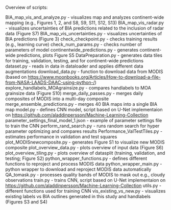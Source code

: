 Overview of scripts:

BIA_map_vis_and_analyze.py - visualizes map and analyzes continent-wide mapping (e.g., Figures 1, 2, and S8, S9, S11, S12, S13)
BIA_map_vis_radar.py -  visualizes uncertainties of BIA predictions related to the inclusion of radar data (Figure S7)
BIA_map_vis_uncertainties.py - visualizes uncertainties of BIA predictions (Figure 3)
check_checkpoint.py - checks training results (e.g., learning curve)
check_num_params.py - checks number of parameters of model
continentwide_predictions.py - generates continent-wide predictions, plots Figure S5
DataPreparation.py - generates data tiles for training, validation, testing, and for continent-wide predictions
dataset.py - reads in data in dataloader and applies different data augmentations
download_data.py - function to download data from MODIS (based on https://www.moonbooks.org/Articles/How-to-download-a-file-from-NASA-LAADS-DAAC-using-python-/)
explore_handlabels_MOAgrainsize.py - compares handlabels to MOA grainsize data (Figure S10)
merge_daily_passes.py - merges daily composites of MODIS into a multi-day composite
merge_ensemble_predictions.py - merges 40 BIA maps into a single BIA map
model.py - defines CNN model, script based on U-Net implementaion on https://github.com/aladdinpersson/Machine-Learning-Collection
parameter_settings_final_model_1.json - example of parameter settings file to train the CNN
perform_rand_search.py - runs random search for hyper parameter optimizing and compares results
Performance_ValTestTiles.py - estimates performance in validation and test squares
plot_MODISnewcomposite.py - generates Figure S1 to visualize new MODIS composite
plot_overview_data.py - plots overview of input data (Figure S6)
plot_overview_tiling.py - plots overview of datasplit (training, validation, and testing; Figure S2)
python_wrapper_functions.py - defines different functions to reproject and process MODIS data
python_wrapper_main.py - python wrapper to download and reproject MODIS data automatically
QA_tomask.py - processes quality bands of MODIS to mask out e.g., cloudy observations
train.py - trains CNN, script based on U-Net implementaion on https://github.com/aladdinpersson/Machine-Learning-Collection
utils.py - different functions used for training CNN
vis_existing_vs_new.py - visualizes existing labels vs BIA outlines generated in this study and handlabels (Figures S3 and S4)
